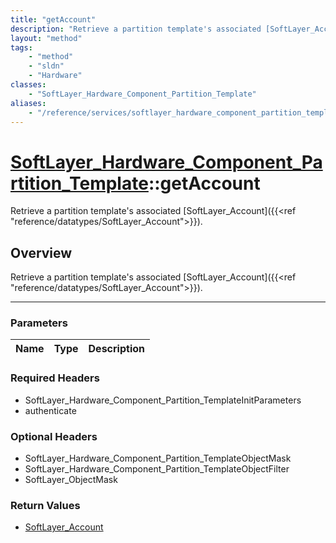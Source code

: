 ```yaml
---
title: "getAccount"
description: "Retrieve a partition template's associated [SoftLayer_Account]({{<ref 'reference/datatypes/SoftLayer_Account'>}})."
layout: "method"
tags:
    - "method"
    - "sldn"
    - "Hardware"
classes:
    - "SoftLayer_Hardware_Component_Partition_Template"
aliases:
    - "/reference/services/softlayer_hardware_component_partition_template/getAccount"
---
```

# [SoftLayer_Hardware_Component_Partition_Template](/reference/services/SoftLayer_Hardware_Component_Partition_Template)::getAccount


Retrieve a partition template's associated [SoftLayer_Account]({{<ref "reference/datatypes/SoftLayer_Account">}}).


## Overview 
Retrieve a partition template's associated [SoftLayer_Account]({{<ref "reference/datatypes/SoftLayer_Account">}}).

-----

### Parameters 
|Name | Type | Description |
| --- | --- | --- |


### Required Headers
* SoftLayer_Hardware_Component_Partition_TemplateInitParameters
* authenticate


### Optional Headers
* SoftLayer_Hardware_Component_Partition_TemplateObjectMask
* SoftLayer_Hardware_Component_Partition_TemplateObjectFilter
* SoftLayer_ObjectMask

### Return Values
* <a href='/reference/datatypes/SoftLayer_Account'>SoftLayer_Account </a>




